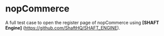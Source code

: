 # nopCommerce
A full test case to open the register page of nopCommerce
using **[SHAFT Engine]** (https://github.com/ShaftHQ/SHAFT_ENGINE).
